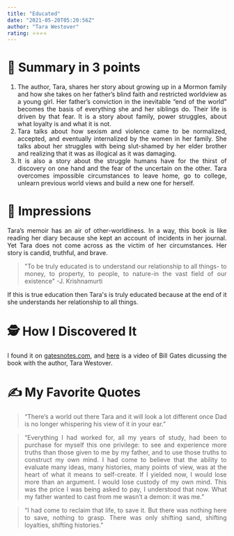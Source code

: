 ```yaml
---
title: "Educated"
date: "2021-05-20T05:20:56Z"
author: "Tara Westover"
rating: ⭐⭐⭐⭐
---
```


<style>
body {
text-align: justify}
</style>

# 🚀 Summary in 3 points
1. The author, Tara, shares her story about growing up in a Mormon family and how she takes on her father’s blind faith and restricted worldview as a young girl. Her father’s conviction in the inevitable “end of the world” becomes the basis of everything she and her siblings do. Their life is driven by that fear. It is a story about family, power struggles, about what loyalty is and what it is not.
2. Tara talks about how sexism and violence came to be normalized, accepted, and eventually internalized by the women in her family. She talks about her struggles with being slut-shamed by her elder brother and realizing that it was as illogical as it was damaging.
3. It is also a story about the struggle humans have for the thirst of discovery on one hand and the fear of the uncertain on the other. Tara overcomes impossible circumstances to leave home, go to college, unlearn previous world views and build a new one for herself.
 
# 🎨 Impressions

Tara’s memoir has an air of other-worldliness. In a way, this book is like reading her diary because she kept an account of incidents in her journal. Yet Tara does not come across as the victim of her circumstances. Her story is candid, truthful, and brave.  

> "To be truly educated is to understand our relationship to all things- to money, to property, to people, to nature-in the vast field of our existence" -J. Krishnamurti

If this is true education then Tara's is truly educated because at the end of it she understands her relationship to all things.
 
# 🕵 How I Discovered It
 
I found it on [gatesnotes.com](https://www.gatesnotes.com/Books), and [here](https://www.youtube.com/watch?v=a7Y6Udf_Nzo) is a video of Bill Gates dicussing the book with the author, Tara Westover.
 
# ✍️ My Favorite Quotes

> “There’s a world out there Tara and it will look a lot different once Dad is no longer whispering his view of it in your ear.”
 
> “Everything I had worked for, all my years of study, had been to purchase for myself this one privilege: to see and experience more truths than those given to me by my father, and to use those truths to construct my own mind. I had come to believe that the ability to evaluate many ideas, many histories, many points of view, was at the heart of what it means to self-create. If I yielded now, I would lose more than an argument. I would lose custody of my own mind. This was the price I was being asked to pay, I understood that now. What my father wanted to cast from me wasn’t a demon: it was me.”
 
> “I had come to reclaim that life, to save it. But there was nothing here to save, nothing to grasp. There was only shifting sand, shifting loyalties, shifting histories.”